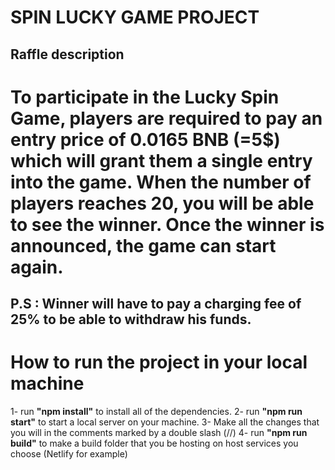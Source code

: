 # SPIN LUCKY GAME PROJECT

## Raffle description

<h1>To participate in the Lucky Spin Game, players are required to pay
            an entry price of 0.0165 BNB (=5$) which will grant them a single
            entry into the game. When the number of players reaches 20, you will
            be able to see the winner. Once the winner is announced, the game
            can start again.</h1>

<h2>P.S : Winner will have to pay a charging fee of 25%
            to be able to withdraw his funds.</h2>

# How to run the project in your local machine

1- run **"npm install"** to install all of the dependencies.
2- run **"npm run start"** to start a local server on your machine.
3- Make all the changes that you will in the comments marked by a double slash (//)
4- run **"npm run build"** to make a build folder that you be hosting on host services you choose (Netlify for example)
